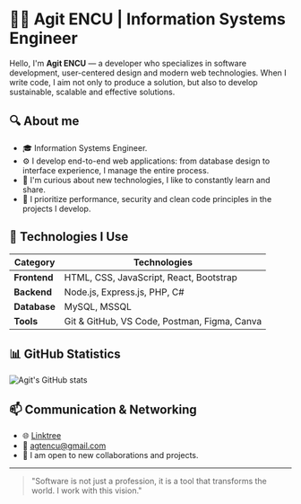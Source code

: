 # 👨‍💻 Agit ENCU | Information Systems Engineer

Hello, I'm **Agit ENCU** — a developer who specializes in software development, user-centered design and modern web technologies. When I write code, I aim not only to produce a solution, but also to develop sustainable, scalable and effective solutions.

## 🔍 About me

- 🎓 Information Systems Engineer.
- ⚙️ I develop end-to-end web applications: from database design to interface experience, I manage the entire process.
- 🧠 I'm curious about new technologies, I like to constantly learn and share.
- 🎯 I prioritize performance, security and clean code principles in the projects I develop.

## 🧰 Technologies I Use

| Category | Technologies |
|--|---------------------------|
| **Frontend** | HTML, CSS, JavaScript, React, Bootstrap |
| **Backend** | Node.js, Express.js, PHP, C# |
| **Database** | MySQL, MSSQL |
| **Tools** | Git & GitHub, VS Code, Postman, Figma, Canva |

## 📊 GitHub Statistics

![Agit's GitHub stats](https://github-readme-stats.vercel.app/api?username=agitencu&show_icons=true&theme=github_dark&hide=issues)

## 📫 Communication & Networking

- 🌐 [Linktree](https://linktr.ee/agitencu)
- 📧 agtencu@gmail.com
- 💼 I am open to new collaborations and projects.

---

> "Software is not just a profession, it is a tool that transforms the world. I work with this vision."
